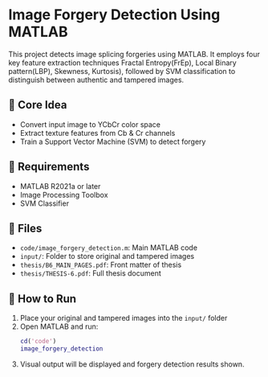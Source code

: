 
# Image Forgery Detection Using MATLAB

This project detects image splicing forgeries using MATLAB. It employs four key feature extraction techniques Fractal Entropy(FrEp), Local Binary pattern(LBP), Skewness, Kurtosis), followed by SVM classification to distinguish between authentic and tampered images.

## 🧠 Core Idea
- Convert input image to YCbCr color space
- Extract texture features from Cb & Cr channels
- Train a Support Vector Machine (SVM) to detect forgery

## 🔧 Requirements
- MATLAB R2021a or later
- Image Processing Toolbox
- SVM Classifier

## 📁 Files
- `code/image_forgery_detection.m`: Main MATLAB code
- `input/`: Folder to store original and tampered images
- `thesis/B6_MAIN_PAGES.pdf`: Front matter of thesis
- `thesis/THESIS-6.pdf`: Full thesis document

## 🚀 How to Run
1. Place your original and tampered images into the `input/` folder
2. Open MATLAB and run:
   ```matlab
   cd('code')
   image_forgery_detection
   ```
3. Visual output will be displayed and forgery detection results shown.


